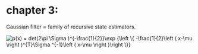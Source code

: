 # chapter 3:  
Gaussian filter = family of recursive state estimators. 

<img src="https://latex.codecogs.com/gif.latex?p(x)&space;=&space;det(2\pi&space;\Sigma&space;)^{-\frac{1}{2}}\exp&space;{\left&space;\{&space;-\frac{1}{2}\left&space;(&space;x-\mu&space;\right&space;)^{T}\Sigma&space;^{-1}\left&space;(&space;x-\mu&space;\right&space;)\right&space;\}}" title="p(x) = det(2\pi \Sigma )^{-\frac{1}{2}}\exp {\left \{ -\frac{1}{2}\left ( x-\mu \right )^{T}\Sigma ^{-1}\left ( x-\mu \right )\right \}}" />
